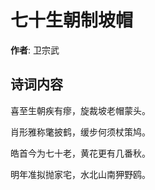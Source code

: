 # 七十生朝制坡帽

**作者**: 卫宗武

## 诗词内容

喜至生朝疾有瘳，旋裁坡老帽蒙头。

肖形雅称氅披鹤，缓步何须杖策鸠。

皓首今为七十老，黄花更有几番秋。

明年准拟抛家宅，水北山南狎野鸥。

